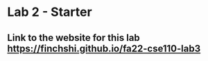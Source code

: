 # Lab 2 - Starter


## Link to the website for this lab https://finchshi.github.io/fa22-cse110-lab3
